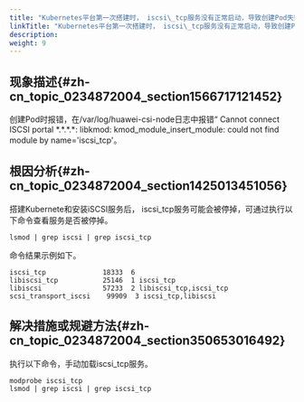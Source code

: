 ```yaml
---
title: "Kubernetes平台第一次搭建时， iscsi\_tcp服务没有正常启动，导致创建Pod失败"
linkTitle: "Kubernetes平台第一次搭建时， iscsi\_tcp服务没有正常启动，导致创建Pod失败"
description: 
weight: 9
---
```


## 现象描述{#zh-cn_topic_0234872004_section1566717121452}

创建Pod时报错，在/var/log/huawei-csi-node日志中报错“ Cannot connect ISCSI portal \*.\*.\*.\*: libkmod: kmod\_module\_insert\_module: could not find module by name='iscsi\_tcp'。

## 根因分析{#zh-cn_topic_0234872004_section1425013451056}

搭建Kubernete和安装iSCSI服务后， iscsi\_tcp服务可能会被停掉，可通过执行以下命令查看服务是否被停掉。

```
lsmod | grep iscsi | grep iscsi_tcp
```

命令结果示例如下。

```
iscsi_tcp              18333  6 
libiscsi_tcp           25146  1 iscsi_tcp
libiscsi               57233  2 libiscsi_tcp,iscsi_tcp
scsi_transport_iscsi    99909  3 iscsi_tcp,libiscsi
```

## 解决措施或规避方法{#zh-cn_topic_0234872004_section350653016492}

执行以下命令，手动加载iscsi\_tcp服务。

```
modprobe iscsi_tcp
lsmod | grep iscsi | grep iscsi_tcp
```

